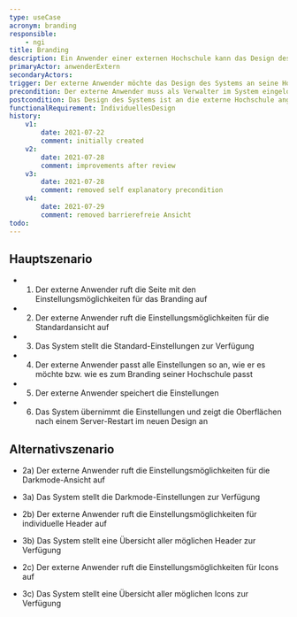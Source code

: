 ```yaml
---
type: useCase
acronym: branding
responsible: 
    - ngi
title: Branding
description: Ein Anwender einer externen Hochschule kann das Design des Systems individuell anpassen
primaryActor: anwenderExtern
secondaryActors:
trigger: Der externe Anwender möchte das Design des Systems an seine Hochschule anpassen
precondition: Der externe Anwender muss als Verwalter im System eingeloggt sein
postcondition: Das Design des Systems ist an die externe Hochschule angepasst
functionalRequirement: IndividuellesDesign
history:
    v1:
        date: 2021-07-22
        comment: initially created
    v2: 
        date: 2021-07-28
        comment: improvements after review
    v3:
        date: 2021-07-28
        comment: removed self explanatory precondition
    v4:
        date: 2021-07-29
        comment: removed barrierefreie Ansicht
todo: 
---
```


## Hauptszenario

* 1) Der externe Anwender ruft die Seite mit den Einstellungsmöglichkeiten für das Branding auf
* 2) Der externe Anwender ruft die Einstellungsmöglichkeiten für die Standardansicht auf
* 3) Das System stellt die Standard-Einstellungen zur Verfügung
* 4) Der externe Anwender passt alle  Einstellungen so an, wie er es möchte bzw. wie es zum Branding seiner Hochschule passt
* 5) Der externe Anwender speichert die Einstellungen
* 6) Das System übernimmt die Einstellungen und zeigt die Oberflächen nach einem Server-Restart im neuen Design an

## Alternativszenario

* 2a) Der externe Anwender ruft die Einstellungsmöglichkeiten für die Darkmode-Ansicht auf
* 3a) Das System stellt die Darkmode-Einstellungen zur Verfügung

* 2b) Der externe Anwender ruft die Einstellungsmöglichkeiten für individuelle Header auf
* 3b) Das System stellt eine Übersicht aller möglichen Header zur Verfügung

* 2c) Der externe Anwender ruft die Einstellungsmöglichkeiten für Icons auf
* 3c) Das System stellt eine Übersicht aller möglichen Icons zur Verfügung